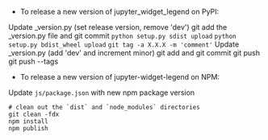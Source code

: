 - To release a new version of jupyter_widget_legend on PyPI:

Update _version.py (set release version, remove 'dev')
git add the _version.py file and git commit
`python setup.py sdist upload`
`python setup.py bdist_wheel upload`
`git tag -a X.X.X -m 'comment'`
Update _version.py (add 'dev' and increment minor)
git add and git commit
git push
git push --tags

- To release a new version of jupyter-widget-legend on NPM:

Update `js/package.json` with new npm package version

```
# clean out the `dist` and `node_modules` directories
git clean -fdx
npm install
npm publish
```
